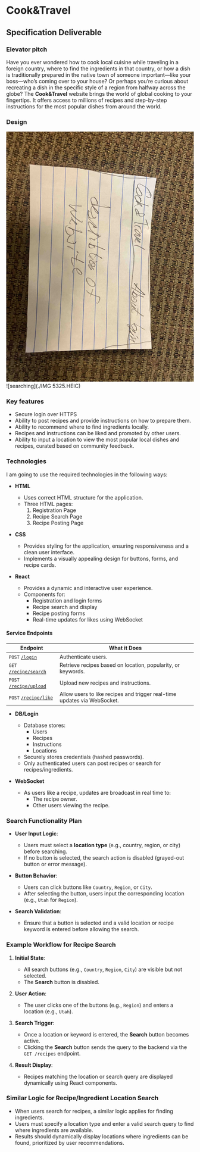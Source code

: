 # Cook&Travel
## Specification Deliverable
### Elevator pitch
Have you ever wondered how to cook local cuisine while traveling in a foreign country, where to find the ingredients in that country, or how a dish is traditionally prepared in the native town of someone important—like your boss—who’s coming over to your house? Or perhaps you’re curious about recreating a dish in the specific style of a region from halfway across the globe? The **Cook&Travel**  website brings the world of global cooking to your fingertips. It offers access to millions of recipes and step-by-step instructions for the most popular dishes from around the world.

### Design
![about](./IMG_5326.HEIC)
![searching](./IMG 5325.HEIC)



### Key features
- Secure login over HTTPS
- Ability to post recipes and provide instructions on how to prepare them.
- Ability to recommend where to find ingredients locally.
- Recipes and instructions can be liked and promoted by other users.
- Ability to input a location to view the most popular local dishes and recipes, curated based on community feedback.

### Technologies

I am going to use the required technologies in the following ways:

- **HTML**  
  - Uses correct HTML structure for the application.  
  - Three HTML pages:  
    1. Registration Page  
    2. Recipe Search Page  
    3. Recipe Posting Page  

- **CSS**  
  - Provides styling for the application, ensuring responsiveness and a clean user interface.  
  - Implements a visually appealing design for buttons, forms, and recipe cards.  

- **React**  
  - Provides a dynamic and interactive user experience.  
  - Components for:
    - Registration and login forms  
    - Recipe search and display  
    - Recipe posting forms  
    - Real-time updates for likes using WebSocket  

#### **Service Endpoints**

| **Endpoint**                           | **What it Does**                                                                 |
| -------------------------------------- | --------------------------------------------------------------------------------- |
| `POST` [`/login`](#login)              | Authenticate users.                                                              |
| `GET` [`/recipe/search`](#recipesearch)| Retrieve recipes based on location, popularity, or keywords.                     |
| `POST` [`/recipe/upload`](#recipeupload)| Upload new recipes and instructions.                                             |
| `POST` [`/recipe/like`](#recipelike)   | Allow users to like recipes and trigger real-time updates via WebSocket.         |


- **DB/Login**  
  - Database stores:  
    - Users  
    - Recipes  
    - Instructions  
    - Locations  
  - Securely stores credentials (hashed passwords).  
  - Only authenticated users can post recipes or search for recipes/ingredients.  

- **WebSocket**  
  - As users like a recipe, updates are broadcast in real time to:  
    - The recipe owner.  
    - Other users viewing the recipe.  

### Search Functionality Plan

- **User Input Logic**:
 
  - Users must select a **location type** (e.g., country, region, or city) before searching.  
  - If no button is selected, the search action is disabled (grayed-out button or error message).

- **Button Behavior**:  
  - Users can click buttons like `Country`, `Region`, or `City`.  
  - After selecting the button, users input the corresponding location (e.g., `Utah` for `Region`).  

- **Search Validation**:  
  - Ensure that a button is selected and a valid location or recipe keyword is entered before allowing the search.  

### Example Workflow for Recipe Search

1. **Initial State**:  
   - All search buttons (e.g., `Country`, `Region`, `City`) are visible but not selected.  
   - The **Search** button is disabled.

2. **User Action**:  
   - The user clicks one of the buttons (e.g., `Region`) and enters a location (e.g., `Utah`).  

3. **Search Trigger**:  
   - Once a location or keyword is entered, the **Search** button becomes active.  
   - Clicking the **Search** button sends the query to the backend via the `GET /recipes` endpoint.

4. **Result Display**:  
   - Recipes matching the location or search query are displayed dynamically using React components.  

### Similar Logic for Recipe/Ingredient Location Search

- When users search for recipes, a similar logic applies for finding ingredients.  
- Users must specify a location type and enter a valid search query to find where ingredients are available.  
- Results should dynamically display locations where ingredients can be found, prioritized by user recommendations.



